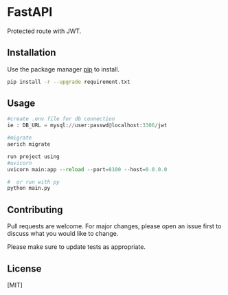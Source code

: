 # FastAPI 

Protected route with JWT.

## Installation

Use the package manager [pip](https://pip.pypa.io/en/stable/) to install.

```bash
pip install -r --upgrade requirement.txt
```

## Usage

```python
#create .env file for db connection
ie : DB_URL = mysql://user:passwd@localhost:3306/jwt

#migrate
aerich migrate

run project using 
#uvicorn
uvicorn main:app --reload --port=8100 --host=0.0.0.0

#  or run with py
python main.py
```

## Contributing

Pull requests are welcome. For major changes, please open an issue first
to discuss what you would like to change.

Please make sure to update tests as appropriate.

## License

[MIT]